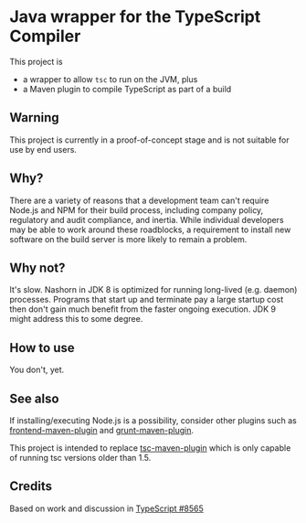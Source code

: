 # Java wrapper for the TypeScript Compiler

This project is
 - a wrapper to allow `tsc` to run on the JVM, plus
 - a Maven plugin to compile TypeScript as part of a build

## Warning

This project is currently in a proof-of-concept stage and is not
suitable for use by end users.

## Why?

There are a variety of reasons that a development team can't require
Node.js and NPM for their build process, including company policy,
regulatory and audit compliance, and inertia. While individual
developers may be able to work around these roadblocks, a requirement
to install new software on the build server is more likely to remain
a problem.

## Why not?

It's slow. Nashorn in JDK 8 is optimized for running long-lived
(e.g. daemon) processes. Programs that start up and terminate pay
a large startup cost then don't gain much benefit from the faster
ongoing execution. JDK 9 might address this to some degree.

## How to use

You don't, yet.

## See also

If installing/executing Node.js is a possibility, consider other
plugins such as
[frontend-maven-plugin](https://github.com/eirslett/frontend-maven-plugin)
and
[grunt-maven-plugin](https://github.com/allegro/grunt-maven-plugin).

This project is intended to replace
[tsc-maven-plugin](https://github.com/wmono/tsc-maven-plugin)
which is only capable of running tsc versions older than 1.5.

## Credits

Based on work and discussion in
[TypeScript #8565](https://github.com/Microsoft/TypeScript/pull/8565)
